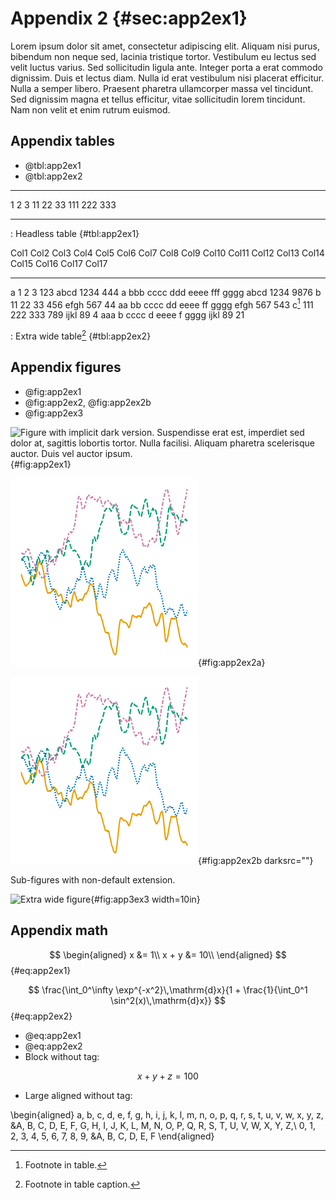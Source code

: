 # Appendix 2 {#sec:app2ex1}

Lorem ipsum dolor sit amet, consectetur adipiscing elit. Aliquam nisi purus,
bibendum non neque sed, lacinia tristique tortor. Vestibulum eu lectus sed velit
luctus varius. Sed sollicitudin ligula ante. Integer porta a erat commodo
dignissim. Duis et lectus diam. Nulla id erat vestibulum nisi placerat
efficitur. Nulla a semper libero. Praesent pharetra ullamcorper massa vel
tincidunt. Sed dignissim magna et tellus efficitur, vitae sollicitudin lorem
tincidunt. Nam non velit et enim rutrum euismod.

## Appendix tables

* @tbl:app2ex1
* @tbl:app2ex2

------   ------    ------
1             2     3
11           22     33
111         222     333
------   ------    ------

: Headless table {#tbl:app2ex1}


Col1         Col2     Col3     Col4     Col5     Col6     Col7     Col8     Col9     Col10     Col11     Col12     Col13     Col14     Col15     Col16     Col17   Col17
---------  ------   ------   ------   ------   ------   ------   ------   ------   -------   -------   -------   -------   -------   -------   -------   -------   -------
a               1        2        3      123     abcd     1234      444        a       bbb      cccc       ddd      eeee       fff      gggg      abcd      1234   9876
b              11       22       33      456     efgh      567       44       aa        bb      cccc        dd      eeee        ff      gggg      efgh       567   543
c[^a21]       111      222      333      789     ijkl       89        4      aaa         b      cccc         d      eeee         f      gggg      ijkl        89   21

: Extra wide table[^a22] {#tbl:app2ex2}

[^a21]: Footnote in table.
[^a22]: Footnote in table caption.


## Appendix figures

* @fig:app2ex1
* @fig:app2ex2, @fig:app2ex2b
* @fig:app2ex3

![Figure with implicit dark version. Suspendisse erat est, imperdiet sed dolor at, sagittis lobortis tortor. Nulla facilisi. Aliquam pharetra scelerisque auctor. Duis vel auctor ipsum.](figures/anscombe){#fig:app2ex1}

<div id="fig:app2ex2">

![Figure with implicit dark version](figures/lines.png){#fig:app2ex2a}

![Figure with suppressed dark version](figures/lines.png){#fig:app2ex2b darksrc=""}

Sub-figures with non-default extension.
</div>

![Extra wide figure](figures/densities){#fig:app3ex3 width=10in}

## Appendix math

$$
\begin{aligned}
    x &= 1\\
    x + y &= 10\\
\end{aligned}
$$ {#eq:app2ex1}

$$
\frac{\int_0^\infty \exp^{-x^2}\,\mathrm{d}x}{1 + \frac{1}{\int_0^1 \sin^2(x)\,\mathrm{d}x}}
$$ {#eq:app2ex2}

* @eq:app2ex1
* @eq:app2ex2
* Block without tag:

$$
x + y + z = 100
$$

* Large aligned without tag:

\begin{aligned}
        a, b, c, d, e, f, g, h, i, j, k, l, m, n, o, p, q, r, s, t, u, v, w, x, y, z,
    &A, B, C, D, E, F, G, H, I, J, K, L, M, N, O, P, Q, R, S, T, U, V, W, X, Y, Z,\\
        0, 1, 2, 3, 4, 5, 6, 7, 8, 9,
    &A, B, C, D, E, F
\end{aligned}

